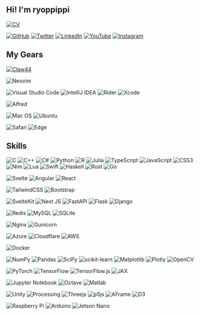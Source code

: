 ## Hi! I'm ryoppippi


<!-- https://github.com/Ileriayo/markdown-badges -->
<!-- [![Portfolio](https://img.shields.io/badge/Portfolio-%234DC730.svg?style=for-the-badge&logoColor=white)](https://s.ryoppippi.com/portfolio) -->
[![CV](https://img.shields.io/badge/CV-purple.svg?style=for-the-badge&logoColor=white)](https://cv.ryoppippi.com)

[![GitHub](https://img.shields.io/badge/github-%23121011.svg?style=for-the-badge&logo=github&logoColor=white)](https://github.com/ryoppippi)
[![Twitter](https://img.shields.io/badge/Twitter-%231DA1F2.svg?style=for-the-badge&logo=Twitter&logoColor=white)](https://twitter.com/ryoppippi)
[![LinkedIn](https://img.shields.io/badge/linkedin-%230077B5.svg?style=for-the-badge&logo=linkedin&logoColor=white)](https://www.linkedin.com/in/ryoppippi)
[![YouTube](https://img.shields.io/badge/YouTube-%23FF0000.svg?style=for-the-badge&logo=YouTube&logoColor=white)](https://www.youtube.com/channel/UCJbUM-yZx6mESJw82-OpMuQ)
[![Instagram](https://img.shields.io/badge/Instagram-%23E4405F.svg?style=for-the-badge&logo=Instagram&logoColor=white)](https://www.instagram.com/accounts/login/?next=/ryoppippi/)

## My Gears
<!-- https://github.com/Ileriayo/markdown-badges -->


[![Claw44](https://img.shields.io/badge/claw44-%230077B5.svg?style=for-the-badge&logoColor=white)](https://shop.dailycraft.jp/products/claw44)

![Neovim](https://img.shields.io/badge/NeoVim-%2357A143.svg?&style=for-the-badge&logo=neovim&logoColor=white)

![Visual Studio Code](https://img.shields.io/badge/Visual%20Studio%20Code-0078d7.svg?style=for-the-badge&logo=visual-studio-code&logoColor=white)
![IntelliJ IDEA](https://img.shields.io/badge/IntelliJIDEA-000000.svg?style=for-the-badge&logo=intellij-idea&logoColor=white)
![Rider](https://img.shields.io/badge/Rider-000000.svg?style=for-the-badge&logo=Rider&logoColor=white&color=black&labelColor=crimson)
![Xcode](https://img.shields.io/badge/Xcode-007ACC?style=for-the-badge&logo=Xcode&logoColor=white)

![Alfred](https://img.shields.io/badge/alfred-%235C1F87.svg?style=for-the-badge&logo=alfred)

![Mac OS](https://img.shields.io/badge/mac%20os-000000?style=for-the-badge&logo=macos&logoColor=F0F0F0)
![Ubuntu](https://img.shields.io/badge/Ubuntu-E95420?style=for-the-badge&logo=ubuntu&logoColor=white)

![Safari](https://img.shields.io/badge/Safari-000000?style=for-the-badge&logo=Safari&logoColor=white)
![Edge](https://img.shields.io/badge/Edge-0078D7?style=for-the-badge&logo=Microsoft-edge&logoColor=white)


## Skills
<!-- https://github.com/Ileriayo/markdown-badges -->
![C](https://img.shields.io/badge/c-%2300599C.svg?style=for-the-badge&logo=c&logoColor=white)
![C++](https://img.shields.io/badge/c++-%2300599C.svg?style=for-the-badge&logo=c%2B%2B&logoColor=white)
![C#](https://img.shields.io/badge/c%23-%23239120.svg?style=for-the-badge&logo=c-sharp&logoColor=white)
![Python](https://img.shields.io/badge/python-3670A0?style=for-the-badge&logo=python&logoColor=ffdd54)
![R](https://img.shields.io/badge/r-%23276DC3.svg?style=for-the-badge&logo=r&logoColor=white)
![Julia](https://img.shields.io/badge/-Julia-9558B2?style=for-the-badge&logo=julia&logoColor=white)
![TypeScript](https://img.shields.io/badge/typescript-%23007ACC.svg?style=for-the-badge&logo=typescript&logoColor=white)
![JavaScript](https://img.shields.io/badge/javascript-%23323330.svg?style=for-the-badge&logo=javascript&logoColor=%23F7DF1E)
![CSS3](https://img.shields.io/badge/css3-%231572B6.svg?style=for-the-badge&logo=css3&logoColor=white)
![Nim](https://img.shields.io/badge/nim-%23FFE953.svg?style=for-the-badge&logo=nim&logoColor=white)
![Lua](https://img.shields.io/badge/lua-%232C2D72.svg?style=for-the-badge&logo=lua&logoColor=white)
![Swift](https://img.shields.io/badge/swift-F54A2A?style=for-the-badge&logo=swift&logoColor=white)
![Haskell](https://img.shields.io/badge/Haskell-5e5086?style=for-the-badge&logo=haskell&logoColor=white)
![Rust](https://img.shields.io/badge/rust-%23000000.svg?style=for-the-badge&logo=rust&logoColor=white)
![Go](https://img.shields.io/badge/go-%2300ADD8.svg?style=for-the-badge&logo=go&logoColor=white)

![Svelte](https://img.shields.io/badge/svelte-%23f1413d.svg?style=for-the-badge&logo=svelte&logoColor=white)
![Angular](https://img.shields.io/badge/angular-%23DD0031.svg?style=for-the-badge&logo=angular&logoColor=white)
![React](https://img.shields.io/badge/react-%2320232a.svg?style=for-the-badge&logo=react&logoColor=%2361DAFB)

![TailwindCSS](https://img.shields.io/badge/tailwindcss-%2338B2AC.svg?style=for-the-badge&logo=tailwind-css&logoColor=white)
![Bootstrap](https://img.shields.io/badge/bootstrap-%23563D7C.svg?style=for-the-badge&logo=bootstrap&logoColor=white)

![SvelteKit](https://img.shields.io/badge/sveltekit-%23f1413d.svg?style=for-the-badge&logo=svelte&logoColor=white)
![Next JS](https://img.shields.io/badge/Next-black?style=for-the-badge&logo=next.js&logoColor=white)
![FastAPI](https://img.shields.io/badge/FastAPI-005571?style=for-the-badge&logo=fastapi)
![Flask](https://img.shields.io/badge/flask-%23000.svg?style=for-the-badge&logo=flask&logoColor=white)
![Django](https://img.shields.io/badge/django-%23092E20.svg?style=for-the-badge&logo=django&logoColor=white)

![Redis](https://img.shields.io/badge/redis-%23DD0031.svg?style=for-the-badge&logo=redis&logoColor=white)
![MySQL](https://img.shields.io/badge/mysql-%2300f.svg?style=for-the-badge&logo=mysql&logoColor=white)
![SQLite](https://img.shields.io/badge/sqlite-%2307405e.svg?style=for-the-badge&logo=sqlite&logoColor=white)

![Nginx](https://img.shields.io/badge/nginx-%23009639.svg?style=for-the-badge&logo=nginx&logoColor=white)
![Gunicorn](https://img.shields.io/badge/gunicorn-%298729.svg?style=for-the-badge&logo=gunicorn&logoColor=white)

![Azure](https://img.shields.io/badge/azure-%230072C6.svg?style=for-the-badge&logo=microsoftazure&logoColor=white)
![Cloudflare](https://img.shields.io/badge/Cloudflare-F38020?style=for-the-badge&logo=Cloudflare&logoColor=white)
![AWS](https://img.shields.io/badge/AWS-%23FF9900.svg?style=for-the-badge&logo=amazon-aws&logoColor=white)

![Docker](https://img.shields.io/badge/docker-%230db7ed.svg?style=for-the-badge&logo=docker&logoColor=white)

![NumPy](https://img.shields.io/badge/numpy-%23013243.svg?style=for-the-badge&logo=numpy&logoColor=white)
![Pandas](https://img.shields.io/badge/pandas-%23150458.svg?style=for-the-badge&logo=pandas&logoColor=white)
![SciPy](https://img.shields.io/badge/SciPy-%230C55A5.svg?style=for-the-badge&logo=scipy&logoColor=%white)
![scikit-learn](https://img.shields.io/badge/scikit--learn-%23F7931E.svg?style=for-the-badge&logo=scikit-learn&logoColor=white)
![Matplotlib](https://img.shields.io/badge/matplotlib-%23F7931E.svg?style=for-the-badge&logo=matplotlib&logoColor=white)
![Plotly](https://img.shields.io/badge/Plotly-%233F4F75.svg?style=for-the-badge&logo=plotly&logoColor=white)
![OpenCV](https://img.shields.io/badge/opencv-%23white.svg?style=for-the-badge&logo=opencv&logoColor=white)

![PyTorch](https://img.shields.io/badge/PyTorch-%23EE4C2C.svg?style=for-the-badge&logo=PyTorch&logoColor=white)
![TensorFlow](https://img.shields.io/badge/TensorFlow-%23FF6F00.svg?style=for-the-badge&logo=TensorFlow&logoColor=white)
![TensorFlow.js](https://img.shields.io/badge/TensorFlow.js-%23FF6F00.svg?style=for-the-badge&logo=TensorFlow&logoColor=white)
![JAX](https://img.shields.io/badge/JAX-%23EE4C2C.svg?style=for-the-badge&logo=JAX&logoColor=white)

![Jupyter Notebook](https://img.shields.io/badge/jupyter-%23FA0F00.svg?style=for-the-badge&logo=jupyter&logoColor=white)
![Octave](https://img.shields.io/badge/OCTAVE-darkblue?style=for-the-badge&logo=octave&logoColor=fcd683)
![Matlab](https://img.shields.io/badge/Matlab-red?style=for-the-badge&logo=matlab&logoColor=white)

![Unity](https://img.shields.io/badge/unity-%23000000.svg?style=for-the-badge&logo=unity&logoColor=white)
![Processing](https://img.shields.io/badge/processing-%230C55A5.svg?style=for-the-badge&logo=Processing-Foundation&logoColor=white)
![Threejs](https://img.shields.io/badge/threejs-black?style=for-the-badge&logo=three.js&logoColor=white)
![p5js](https://img.shields.io/badge/p5.js-ED225D?style=for-the-badge&logo=p5.js&logoColor=FFFFFF)
![AFrame](https://img.shields.io/badge/-aframe-EF2D5E?style=for-the-badge&logo=A-frame&logoColor=FFFFFF)
![D3](https://img.shields.io/badge/d3-%23276DC3.svg?style=for-the-badge&logo=d3.js&logoColor=white)

![Raspberry Pi](https://img.shields.io/badge/-RaspberryPi-C51A4A?style=for-the-badge&logo=Raspberry-Pi)
![Arduino](https://img.shields.io/badge/-Arduino-00979D?style=for-the-badge&logo=Arduino&logoColor=white)
![Jetson Nano](https://img.shields.io/badge/-JetsonNano-76B900?style=for-the-badge&logo=nvidia&logoColor=white)

<!-- [![](https://raw.githubusercontent.com/ryoppippi/ryoppippi/master/profile-summary-card-output/solarized_dark/0-profile-details.svg)](https://github.com/vn7n24fzkq/github-profile-summary-cards) -->
<!-- [![](https://raw.githubusercontent.com/ryoppippi/ryoppippi/master/profile-summary-card-output/solarized_dark/1-repos-per-language.svg)](https://github.com/vn7n24fzkq/github-profile-summary-cards)  -->
<!-- [![](https://raw.githubusercontent.com/ryoppippi/ryoppippi/master/profile-summary-card-output/solarized_dark/2-most-commit-language.svg)](https://github.com/vn7n24fzkq/github-profile-summary-cards) [![](https://raw.githubusercontent.com/ryoppippi/ryoppippi/master/profile-summary-card-output/solarized_dark/3-stats.svg)](https://github.com/vn7n24fzkq/github-profile-summary-cards)  -->
<!-- [![](https://raw.githubusercontent.com/ryoppippi/ryoppippi/master/profile-summary-card-output/solarized_dark/4-productive-time.svg)](https://github.com/vn7n24fzkq/github-profile-summary-cards) -->
